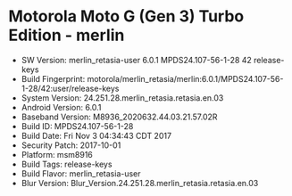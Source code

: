 # Motorola Moto G (Gen 3) Turbo Edition - merlin

- SW Version: merlin_retasia-user 6.0.1 MPDS24.107-56-1-28 42 release-keys
- Build Fingerprint: motorola/merlin_retasia/merlin:6.0.1/MPDS24.107-56-1-28/42:user/release-keys
- System Version: 24.251.28.merlin_retasia.retasia.en.03
- Android Version: 6.0.1
- Baseband Version: M8936_2020632.44.03.21.57.02R
- Build ID: MPDS24.107-56-1-28
- Build Date: Fri Nov 3 04:34:43 CDT 2017
- Security Patch: 2017-10-01
- Platform: msm8916
- Build Tags: release-keys
- Build Flavor: merlin_retasia-user
- Blur Version: Blur_Version.24.251.28.merlin_retasia.retasia.en.03
